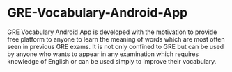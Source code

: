 ﻿# GRE-Vocabulary-Android-App

GRE Vocabulary Android App is developed with the motivation to provide free platform to anyone to learn the meaning of words which are most
often seen in previous GRE exams. It is not only confined to GRE but can be used by anyone who wants to appear in any examination which
requires knowledge of English or can be used simply to improve their vocabulary.
